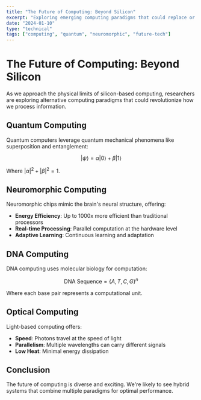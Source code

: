 ```yaml
---
title: "The Future of Computing: Beyond Silicon"
excerpt: "Exploring emerging computing paradigms that could replace or complement traditional silicon-based processors."
date: "2024-01-10"
type: "technical"
tags: ["computing", "quantum", "neuromorphic", "future-tech"]
---
```


# The Future of Computing: Beyond Silicon

As we approach the physical limits of silicon-based computing, researchers are exploring alternative computing paradigms that could revolutionize how we process information.

## Quantum Computing

Quantum computers leverage quantum mechanical phenomena like superposition and entanglement:

$$|\psi\rangle = \alpha|0\rangle + \beta|1\rangle$$

Where $|\alpha|^2 + |\beta|^2 = 1$.

## Neuromorphic Computing

Neuromorphic chips mimic the brain's neural structure, offering:

- **Energy Efficiency**: Up to 1000x more efficient than traditional processors
- **Real-time Processing**: Parallel computation at the hardware level
- **Adaptive Learning**: Continuous learning and adaptation

## DNA Computing

DNA computing uses molecular biology for computation:

$$\text{DNA Sequence} = \{A, T, C, G\}^n$$

Where each base pair represents a computational unit.

## Optical Computing

Light-based computing offers:

- **Speed**: Photons travel at the speed of light
- **Parallelism**: Multiple wavelengths can carry different signals
- **Low Heat**: Minimal energy dissipation

## Conclusion

The future of computing is diverse and exciting. We're likely to see hybrid systems that combine multiple paradigms for optimal performance. 